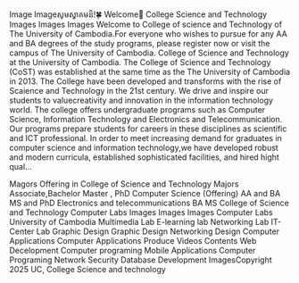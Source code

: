 Image
Imageសូមស្វាគមន៏!​🍀 Welcome🌷 College Science and Technology
Images Images Images
Welcome to College of science and Technology of The University of Cambodia.For everyone who wishes to pursue for any AA and BA degrees of the study programs, please register now or visit the campus of The University of Cambodia. College of Science and Technology at the University of Cambodia. The College of Science and Technology (CoST) was established at the same time as the The University of Cambodia in 2013. The College have been developed and transforms with the rise of Scaience and Technology in the 21st century. We drive and inspire our students to valuecreativity and innovation in the information technology world. The college offers undergraduate programs such as Computer Science, Information Technology and Electronics and Telecommunication. Our programs prepare students for careers in these disciplines as scientific and ICT professional. In order to meet increasing demand for graduates in computer science and information technology,we have developed robust and modern curricula, established sophisticated facilities, and hired hight qual...

Magors Offering in College of Science and Technology
Majors	Associate,Bachelor	Master , PhD
Computer Science (Offering)	AA and BA	MS and PhD
Electronics and telecommunications	BA	MS
College of Science and Technology Computer Labs
Images Images Images
Computer Labs University of Cambodia
Multimedia Lab	E-learning lab	Networking Lab	IT-Center Lab
Graphic Design	Graphic Design	Networking Design	Computer Applications
Computer Applications	Produce Videos Contents	Web Decelopment	Computer programing
Mobile Applications	Computer Programing	Network Security	Database Development
ImagesCopyright 2025 UC, College Science and technology
